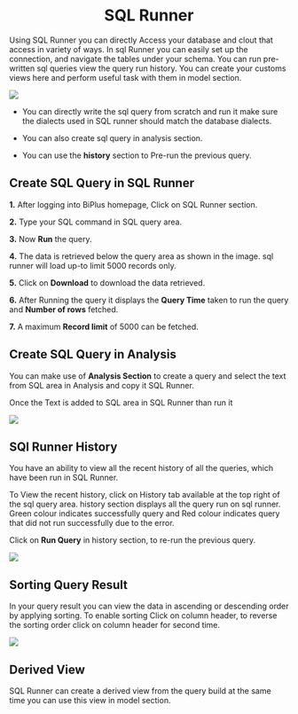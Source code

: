 
<center><h1>SQL Runner </h1></center>

Using SQL Runner you can directly Access your database and clout that access in variety of ways. In sql Runner you can easily set up the connection, and navigate the tables under your schema. You can run pre-written sql queries view the query run history. You can create your customs views here and perform useful task with them in model section.  

![
](https://raw.githubusercontent.com/sv18042016/fp1/532dd8b61e94d1e08fe0b89afa6a5961336e8ad2/images/sql_ru.png)

- You can directly write the sql query from scratch and run it make sure the dialects used in SQL runner should match the database dialects. 

- You can also create sql query in analysis section. 

- You can use the **history** section to Pre-run the previous query.

## Create SQL Query in SQL Runner

**1.** After logging into BiPlus homepage, Click on SQL Runner section.

**2.**  Type your SQL command in SQL query area.

**3.**  Now **Run** the query.

**4.** The data is retrieved below the query area as shown in the image. sql runner will load up-to limit 5000 records only.

**5.** Click on **Download** to download the data retrieved.

**6.** After Running the query it displays the **Query Time** taken to run the query and **Number of rows** fetched.

**7.** A maximum **Record limit** of 5000 can be fetched.

## Create SQL Query in Analysis

You can make use of **Analysis Section** to create a query and select the text from SQL area in Analysis and copy it SQL Runner.

Once the Text is added to SQL area in SQL Runner than run it




![
](https://raw.githubusercontent.com/sv18042016/fp1/ce8e9fc79b080f9de55ebc3627f8c1f071efd6d5/images/sql_runner.png)


## SQl Runner History

You have an ability to view all the recent history of all the queries, which have been run in SQL Runner.

To View the recent history, click on History tab available at the top right of the sql query area. history section displays all the query run on sql runner. Green colour indicates successfully query and Red colour indicates query that did not run successfully due to the error.  

Click on **Run Query** in history section, to re-run the previous query.

![
](https://raw.githubusercontent.com/sv18042016/fp1/5c48d711bf5f6b900a47397cc60d54a507bf0b2b/images/sql_history.png)

## Sorting Query Result

In your query result you can view the data in ascending or descending order by applying sorting. To enable sorting Click on column header, to reverse the sorting order click on column header for second time.

![
](https://raw.githubusercontent.com/sv18042016/fp1/5f2f6b7d5ed9daf4222fd8da2636ecabbe2cabcd/images/sort_sql.png)


## Derived View

SQL Runner can create a derived view from the query build at the same time you can use this view in model section.
<!--stackedit_data:
eyJoaXN0b3J5IjpbLTQ1MzI0OTA1OCwtNDEzODU0NzgsMTU4Nz
U0MTc5MywxNjIzODM1NTQ0LDU2OTc2MTYsNTk1NzUxOTQ4LDU5
NjkxNTc5NCwtNjk2MzQ3OTc3LDE2Mjc3MDAzNDcsNzYzOTgwND
IyLDE1NzUwMzgxOTMsLTE2NDQ1MzAxMjMsNDQxMzA2NzIzLC05
NjM4NjI5MTksLTIzMDk3OTAzMywxNDQ4Nzc5NTk1XX0=
-->